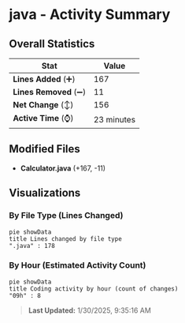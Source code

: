 # java - Activity Summary 

## Overall Statistics

| Stat                   | Value                                                             |
| ---------------------- | ----------------------------------------------------------------- |
| **Lines Added** (➕)   | 167                                          |
| **Lines Removed** (➖) | 11                                        |
| **Net Change** (↕)    | 156                |
| **Active Time** (⌚)   | 23 minutes |


## Modified Files
- **Calculator.java** (+167, -11)

## Visualizations

### By File Type (Lines Changed)

```mermaid
pie showData
title Lines changed by file type
".java" : 178
```

### By Hour (Estimated Activity Count)

```mermaid
pie showData
title Coding activity by hour (count of changes)
"09h" : 8
```


> **Last Updated:** 1/30/2025, 9:35:16 AM